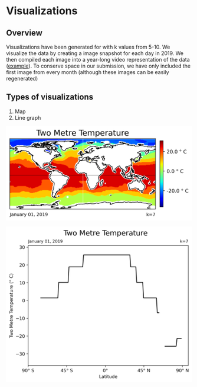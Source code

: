 # Visualizations

## Overview

Visualizations have been generated for with k values from 5-10. We visualize the data by creating a image snapshot for each day in 2019. We then compiled each image into a year-long video representation of the data ([example](map/k=7/two_metre_temperature/_two_metre_temperature_30.mp4)). To conserve space in our submission, we have only included the first image from every month (although these images can be easily regenerated)

## Types of visualizations

1. Map
2. Line graph

![Map Visualization Example](map/k=7/two_metre_temperature/0.png)

![Line Visualization Example](line/k=7/two_metre_temperature/0.png)

